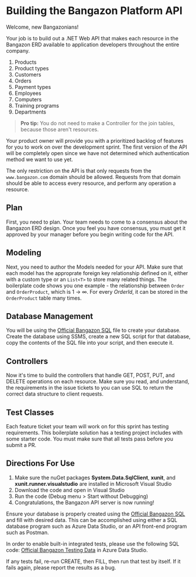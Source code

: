 # Building the Bangazon Platform API

Welcome, new Bangazonians!

Your job is to build out a .NET Web API that makes each resource in the Bangazon ERD available to application developers throughout the entire company.

1. Products
1. Product types
1. Customers
1. Orders
1. Payment types
1. Employees
1. Computers
1. Training programs
1. Departments

> **Pro tip:** You do not need to make a Controller for the join tables, because those aren't resources.

Your product owner will provide you with a prioritized backlog of features for you to work on over the development sprint. The first version of the API will be completely open since we have not determined which authentication method we want to use yet.

The only restriction on the API is that only requests from the `www.bangazon.com` domain should be allowed. Requests from that domain should be able to access every resource, and perform any operation a resource.

## Plan

First, you need to plan. Your team needs to come to a consensus about the Bangazon ERD design. Once you feel you have consensus, you must get it approved by your manager before you begin writing code for the API.

## Modeling

Next, you need to author the Models needed for your API. Make sure that each model has the approprate foreign key relationship defined on it, either with a custom type or an `List<T>` to store many related things. The boilerplate code shows you one example - the relationship between `Order` and `OrderProduct`, which is 1 -> &#8734;. For every _OrderId_, it can be stored in the `OrderProduct` table many times.

## Database Management

You will be using the [Official Bangazon SQL](./bangazon.sql) file to create your database. Create the database using SSMS, create a new SQL script for that database, copy the contents of the SQL file into your script, and then execute it.

## Controllers

Now it's time to build the controllers that handle GET, POST, PUT, and DELETE operations on each resource. Make sure you read, and understand, the requirements in the issue tickets to you can use  SQL to return the correct data structure to client requests.

## Test Classes

Each feature ticket your team will work on for this sprint has testing requirements. This boilerplate solution has a testing project includes with some starter code. You must make sure that all tests pass before you submit a PR.

## Directions For Use

1. Make sure the nuGet packages **System.Data.SqlClient**, **xunit**, and **xunit.runner.visualstudio** are installed in Microsoft Visual Studio
1. Download the code and open in Visual Studio
1. Run the code (Debug menu > Start without Debugging)
1. Congratulations, the Bangazon API server is now running!

Ensure your database is properly created using the [Official Bangazon SQL](./create-bangazonapi-tables.sql) and fill with desired data. This can be accomplished using either a SQL database program such as Azure Data Studio, or an API front-end program such as Postman.

In order to enable built-in integrated tests, please use the following SQL code: [Official Bangazon Testing Data](./fill-bangazon-tables.sql) in Azure Data Studio.

If any tests fail, re-run CREATE, then FILL, then run that test by itself. If it fails again, please report the results as a bug.
